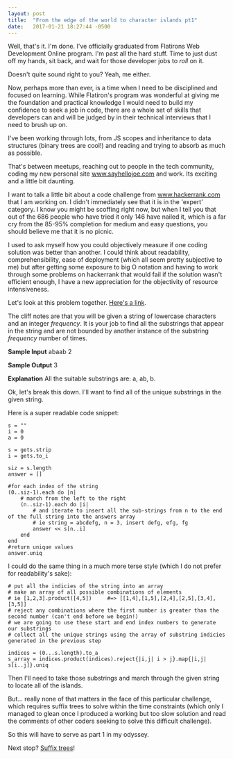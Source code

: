```yaml
---
layout: post
title:  "From the edge of the world to character islands pt1"
date:   2017-01-21 18:27:44 -0500
---
```



Well, that's it. I'm done. I've officially graduated from Flatirons Web Development Online program. I'm past all the hard stuff. Time to just dust off my hands, sit back, and wait for those developer jobs to *roll* on it.  

Doesn't quite sound right to you? Yeah, me either.

Now, perhaps more than ever, is a time when I need to be disciplined and focused on learning. While Flatiron's program was wonderful at giving me the foundation and practical knowledge I would need to build my confidence to seek a job in code, there are a whole set of skills that developers can and will be judged by in their technical interviews that I need to brush up on. 

I've been working through lots, from JS scopes and inheritance to data structures (binary trees are cool!) and reading and trying to absorb as much as possible.

That's between meetups, reaching out to people in the tech community, coding my new personal site www.sayhellojoe.com and work. Its exciting and a little bit daunting.

I want to talk a little bit about a code challenge from www.hackerrank.com that I am working on. I didn't immediately see that it is in the 'expert' category. I know you might be scoffing right now, but when I tell you that out of the 686 people who have tried it only 146 have nailed it, which is a far cry from the 85-95% completion for medium and easy questions, you should believe me that it is no picnic.

I used to ask myself how you could objectively measure if one coding solution was better than another. I could think about readability, comprehensibility, ease of deployment (which all seem pretty subjective to me) but after getting some exposure to big O notation and having to work through some problems on hackerrank that would fail if the solution wasn't efficient enough, I have a new appreciation for the objectivity of resource intensiveness. 

Let's look at this problem together. [Here's a link](https://www.hackerrank.com/challenges/letter-islands).

The cliff notes are that you will be given a string of lowercase characters and an integer *frequency*. It is your job to find all the substrings that appear in the string and are not bounded by another instance of the substring *frequency* number of times.

**Sample Input**
abaab
2

**Sample Output**
3

**Explanation**
All the suitable substrings are: a, ab, b.

Ok, let's break this down. I'll want to find all of the unique substrings in the given string.

Here is a super readable code snippet:

```
s = ""
i = 0
a = 0

s = gets.strip
i = gets.to_i

siz = s.length
answer = []

#for each index of the string
(0..siz-1).each do |n|
    # march from the left to the right
    (n..siz-1).each do |i|
        # and iterate to insert all the sub-strings from n to the end of the full string into the answers array
        # ie string = abcdefg, n = 3, insert defg, efg, fg
        answer << s[n..i]
    end
end
#return unique values
answer.uniq
```

I could do the same thing in a much more terse style (which I do not prefer for readability's sake):

```
# put all the indicies of the string into an array
# make an array of all possible combinations of elements
# ie [1,2,3].product([4,5])     #=> [[1,4],[1,5],[2,4],[2,5],[3,4],[3,5]]
# reject any combinations where the first number is greater than the second number (can't end before we begin!)
# we are going to use these start and end index numbers to generate our substrings
# collect all the unique strings using the array of substring indicies generated in the previous step 

indices = (0...s.length).to_a
s_array = indices.product(indices).reject{|i,j| i > j}.map{|i,j| s[i..j]}.uniq
```

Then I'll need to take those substrings and march through the given string to locate all of the islands.

But... really none of that matters in the face of this particular challenge, which requires suffix trees to solve within the time constraints (which only I managed to glean once I produced a working but too slow solution and read the comments of other coders seeking to solve this difficult challenge).

So this will have to serve as part 1 in my odyssey.

Next stop? [Suffix trees](http://stanford.edu/~mjkay/suffix_tree.pdf)!

